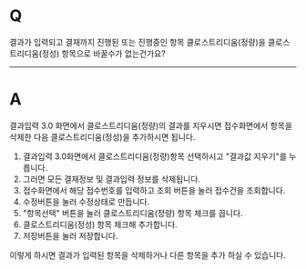 # Q

결과가 입력되고 결재까지 진행된 또는 진행중인 항목 클로스트리디움(정량)을 클로스트리디움(정성) 항목으로 바꿀수가 없는건가요?

***
# A
결과입력 3.0 화면에서 클로스트리디움(정량)의 결과를 지우시면 접수화면에서 항목을 삭제한 다음 
클로스트리디움(정성)을 추가하시면 됩니다.

1. 결과입력 3.0화면에서 클로스트리디움(정량)항목 선택하시고 "결과값 지우기"를 누릅니다.
2. 그러면 모든 결재정보 및 결과입력 정보를 삭제됩니다.
3. 접수화면에서 해당 접수번호를 입력하고 조회 버튼을 눌러 접수건을 조회합니다.
4. 수정버튼을 눌러 수정상태로 만듭니다.
5. "항목선택" 버튼을 눌러 클로스트리디움(정량) 항목 체크를 끕니다.
6. 클로스트리디움(정성) 항목 체크해 추가합니다.
7. 저장버튼을 눌러 저장합니다.

이렇게 하시면 결과가 입력된 항목을 삭제하거나 다른 항목을 추가 하실 수 있습니다.